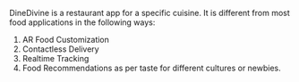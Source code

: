 DineDivine is a restaurant app for a specific cuisine. It is different from most food applications in the following ways:
1) AR Food Customization
2) Contactless Delivery
3) Realtime Tracking
4) Food Recommendations as per taste for different cultures or newbies.
